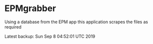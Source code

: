 # EPMgrabber
Using a database from the EPM app this application scrapes the files as required


Latest backup: Sun Sep 8 04:52:01 UTC 2019
